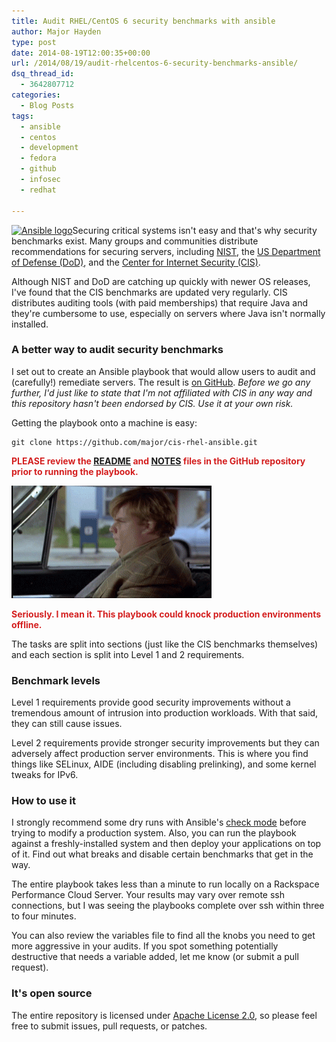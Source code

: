 ```yaml
---
title: Audit RHEL/CentOS 6 security benchmarks with ansible
author: Major Hayden
type: post
date: 2014-08-19T12:00:35+00:00
url: /2014/08/19/audit-rhelcentos-6-security-benchmarks-ansible/
dsq_thread_id:
  - 3642807712
categories:
  - Blog Posts
tags:
  - ansible
  - centos
  - development
  - fedora
  - github
  - infosec
  - redhat

---
```

[<img src="/wp-content/uploads/2014/08/image-ansible-150x150.png" alt="Ansible logo" width="150" height="150" class="alignright size-thumbnail wp-image-5157" srcset="/wp-content/uploads/2014/08/image-ansible-150x150.png 150w, /wp-content/uploads/2014/08/image-ansible-300x300.png 300w, /wp-content/uploads/2014/08/image-ansible.png 700w" sizes="(max-width: 150px) 100vw, 150px" />][1]Securing critical systems isn't easy and that's why security benchmarks exist. Many groups and communities distribute recommendations for securing servers, including [NIST][2], the [US Department of Defense (DoD)][3], and the [Center for Internet Security (CIS)][4].

Although NIST and DoD are catching up quickly with newer OS releases, I've found that the CIS benchmarks are updated very regularly. CIS distributes auditing tools (with paid memberships) that require Java and they're cumbersome to use, especially on servers where Java isn't normally installed.

### A better way to audit security benchmarks

I set out to create an Ansible playbook that would allow users to audit and (carefully!) remediate servers. The result is [on GitHub][5]. _Before we go any further, I'd just like to state that I'm not affiliated with CIS in any way and this repository hasn't been endorsed by CIS. Use it at your own risk._

Getting the playbook onto a machine is easy:

```
git clone https://github.com/major/cis-rhel-ansible.git
```


<strong style="color: #D42020;">PLEASE review the <a href="https://github.com/major/cis-rhel-ansible/blob/master/README.md">README</a> and <a href="https://github.com/major/cis-rhel-ansible/blob/master/NOTES.md">NOTES</a> files in the GitHub repository prior to running the playbook.</strong>

[<img src="/wp-content/uploads/2014/08/What-Did-You-Do-Chris-Farley-Gif.gif" alt="What-Did-You-Do-Chris-Farley-Gif" width="320" height="180" class="aligncenter size-full wp-image-5159" />][6]

<strong style="color: #D42020;">Seriously. I mean it. This playbook could knock production environments offline.</strong>

The tasks are split into sections (just like the CIS benchmarks themselves) and each section is split into Level 1 and 2 requirements.

### Benchmark levels

Level 1 requirements provide good security improvements without a tremendous amount of intrusion into production workloads. With that said, they can still cause issues.

Level 2 requirements provide stronger security improvements but they can adversely affect production server environments. This is where you find things like SELinux, AIDE (including disabling prelinking), and some kernel tweaks for IPv6.

### How to use it

I strongly recommend some dry runs with Ansible's [check mode][10] before trying to modify a production system. Also, you can run the playbook against a freshly-installed system and then deploy your applications on top of it. Find out what breaks and disable certain benchmarks that get in the way.

The entire playbook takes less than a minute to run locally on a Rackspace Performance Cloud Server. Your results may vary over remote ssh connections, but I was seeing the playbooks complete over ssh within three to four minutes.

You can also review the variables file to find all the knobs you need to get more aggressive in your audits. If you spot something potentially destructive that needs a variable added, let me know (or submit a pull request).

### It's open source

The entire repository is licensed under [Apache License 2.0][12], so please feel free to submit issues, pull requests, or patches.

 [1]: /wp-content/uploads/2014/08/image-ansible.png
 [2]: https://web.nvd.nist.gov/view/ncp/repository
 [3]: https://public.cyber.mil/stigs/
 [4]: http://benchmarks.cisecurity.org/downloads/
 [5]: https://github.com/major/cis-rhel-ansible
 [6]: /wp-content/uploads/2014/08/What-Did-You-Do-Chris-Farley-Gif.gif
 [10]: http://docs.ansible.com/playbooks_checkmode.html
 [12]: https://www.apache.org/licenses/LICENSE-2.0.html
